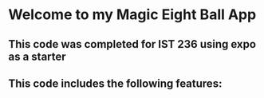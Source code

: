 # Welcome to my Magic Eight Ball App

## This code was completed for IST 236 using expo as a starter

## This code includes the following features:
